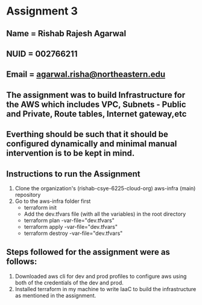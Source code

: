 # Assignment 3

## Name = Rishab Rajesh Agarwal

## NUID = 002766211

## Email = agarwal.risha@northeastern.edu

## The assignment was to build Infrastructure for the AWS which includes VPC, Subnets - Public and Private, Route tables, Internet gateway,etc

## Everthing should be such that it should be configured dynamically and minimal manual intervention is to be kept in mind.


## Instructions to run the Assignment

1. Clone the organization's (rishab-csye-6225-cloud-org)  aws-infra (main) repository
2. Go to the aws-infra folder first 
    - terraform init
    - Add the dev.tfvars file (with all the variables) in the root directory
    - terraform plan -var-file="dev.tfvars"
    - terraform apply -var-file="dev.tfvars"
    - terraform destroy -var-file="dev.tfvars"


## Steps followed for the assignment were as follows:
1. Downloaded aws cli for dev and prod profiles to configure aws using both of the credentials of the dev and prod. 
2. Installed terraform in my machine to write IaaC to build the infrastructure as mentioned in the assignment.  


